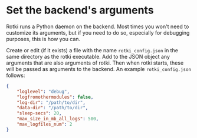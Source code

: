 # Set the backend's arguments

Rotki runs a Python daemon on the backend. Most times you won't need to customize its arguments, but if you need to do so, especially for debugging purposes, this is how you can.

Create or edit (if it exists) a file with the name `rotki_config.json` in the same directory as the rotki executable. Add to the JSON object any arguments that are also arguments of rotki. Then when rotki starts, these will be passed as arguments to the backend. An example `rotki_config.json` follows:

```json
{
    "loglevel": "debug",
    "logfromothermodules": false,
    "log-dir": "/path/to/dir",
    "data-dir": "/path/to/dir",
    "sleep-secs": 20,
    "max_size_in_mb_all_logs": 500,
    "max_logfiles_num": 2
}
